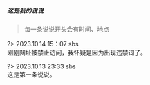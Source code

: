 ##### 这是我的说说

> 每一条说说开头会有时间、地点

?> 2023.10.14 15：07 sbs 
<br/> 刚刚网址被禁止访问，我怀疑是因为出现违禁词了。

?> 2023.10.13 23:33 sbs 
<br/> 这是第一条说说。














